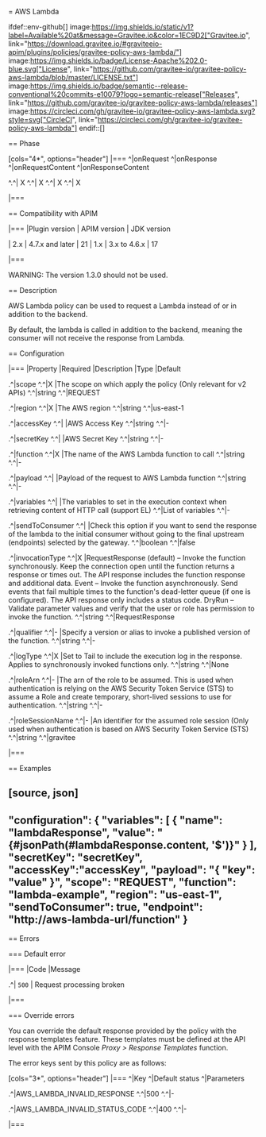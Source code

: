 = AWS Lambda

ifdef::env-github[]
image:https://img.shields.io/static/v1?label=Available%20at&message=Gravitee.io&color=1EC9D2["Gravitee.io", link="https://download.gravitee.io/#graviteeio-apim/plugins/policies/gravitee-policy-aws-lambda/"]
image:https://img.shields.io/badge/License-Apache%202.0-blue.svg["License", link="https://github.com/gravitee-io/gravitee-policy-aws-lambda/blob/master/LICENSE.txt"]
image:https://img.shields.io/badge/semantic--release-conventional%20commits-e10079?logo=semantic-release["Releases", link="https://github.com/gravitee-io/gravitee-policy-aws-lambda/releases"]
image:https://circleci.com/gh/gravitee-io/gravitee-policy-aws-lambda.svg?style=svg["CircleCI", link="https://circleci.com/gh/gravitee-io/gravitee-policy-aws-lambda"]
endif::[]

== Phase

[cols="4*", options="header"]
|===
^|onRequest
^|onResponse
^|onRequestContent
^|onResponseContent

^.^| X
^.^| X
^.^| X
^.^| X

|===

== Compatibility with APIM

|===
|Plugin version    | APIM version       | JDK version

| 2.x              | 4.7.x and later    | 21
| 1.x              | 3.x to 4.6.x       | 17

|===

WARNING: The version 1.3.0 should not be used.


== Description

AWS Lambda policy can be used to request a Lambda instead of or in addition to the backend.

By default, the lambda is called in addition to the backend, meaning the consumer will not receive the response from Lambda.


== Configuration

|===
|Property |Required |Description |Type |Default

.^|scope
^.^|X
|The scope on which apply the policy (Only relevant for v2 APIs)
^.^|string
^.^|REQUEST

.^|region
^.^|X
|The AWS region
^.^|string
^.^|us-east-1

.^|accessKey
^.^|
|AWS Access Key
^.^|string
^.^|-

.^|secretKey
^.^|
|AWS Secret Key
^.^|string
^.^|-

.^|function
^.^|X
|The name of the AWS Lambda function to call
^.^|string
^.^|-

.^|payload
^.^|
|Payload of the request to AWS Lambda function
^.^|string
^.^|-

.^|variables
^.^|
|The variables to set in the execution context when retrieving content of HTTP call (support EL)
^.^|List of variables
^.^|-

.^|sendToConsumer
^.^|
|Check this option if you want to send the response of the lambda to the initial consumer without going to the final upstream (endpoints) selected by the gateway.
^.^|boolean
^.^|false

.^|invocationType
^.^|X
|RequestResponse (default) – Invoke the function synchronously. Keep the connection open until the function returns a response or times out. The API response includes the function response and additional data.
Event – Invoke the function asynchronously. Send events that fail multiple times to the function's dead-letter queue (if one is configured). The API response only includes a status code.
DryRun – Validate parameter values and verify that the user or role has permission to invoke the function.
^.^|string
^.^|RequestResponse

.^|qualifier
^.^|-
|Specify a version or alias to invoke a published version of the function.
^.^|string
^.^|-

.^|logType
^.^|X
|Set to Tail to include the execution log in the response. Applies to synchronously invoked functions only.
^.^|string
^.^|None

.^|roleArn
^.^|-
|The arn of the role to be assumed. This is used when authentication is relying on the AWS Security Token Service (STS) to assume a Role and create temporary, short-lived sessions to use for authentication.
^.^|string
^.^|-

.^|roleSessionName
^.^|-
|An identifier for the assumed role session (Only used when authentication is based on AWS Security Token Service (STS)
^.^|string
^.^|gravitee

|===

== Examples

[source, json]
----
"configuration": {
    "variables": [
      {
        "name": "lambdaResponse",
        "value": "{#jsonPath(#lambdaResponse.content, '$')}"
      }
    ],
    "secretKey": "secretKey",
    "accessKey":"accessKey",
    "payload": "{ \"key\": \"value\" }",
    "scope": "REQUEST",
    "function": "lambda-example",
    "region": "us-east-1",
    "sendToConsumer": true,
    "endpoint": "http://aws-lambda-url/function"
}
----

== Errors

=== Default error

|===
|Code |Message

.^| ```500```
| Request processing broken

|===

=== Override errors

You can override the default response provided by the policy with the response templates feature. These templates must be defined at the API level with the APIM Console *Proxy > Response Templates* function.

The error keys sent by this policy are as follows:

[cols="3*", options="header"]
|===
^|Key
^|Default status
^|Parameters

.^|AWS_LAMBDA_INVALID_RESPONSE
^.^|500
^.^|-

.^|AWS_LAMBDA_INVALID_STATUS_CODE
^.^|400
^.^|-

|===